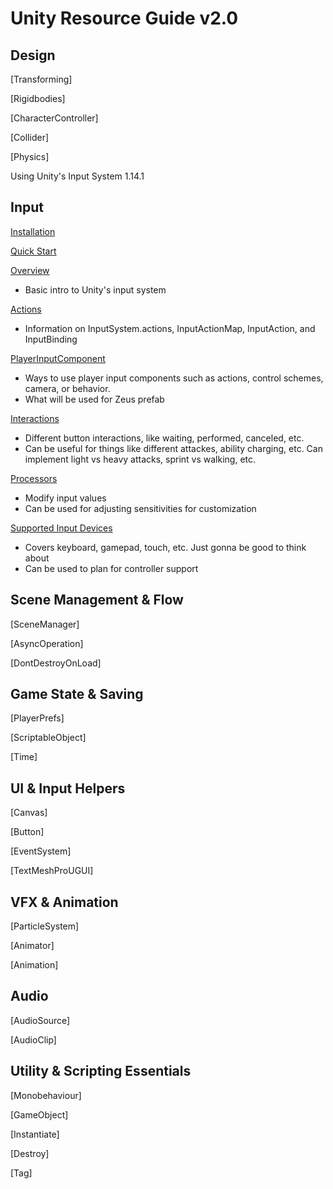 # Unity Resource Guide v2.0

## Design

[Transforming]

[Rigidbodies]

[CharacterController]

[Collider]

[Physics]

Using Unity's Input System 1.14.1

## Input
[Installation](https://docs.unity3d.com/Packages/com.unity.inputsystem@1.14/manual/Installation.html)

[Quick Start](https://docs.unity3d.com/Packages/com.unity.inputsystem@1.14/manual/QuickStartGuide.html)

[Overview](https://docs.unity3d.com/Packages/com.unity.inputsystem@1.14/manual/Concepts.html)
- Basic intro to Unity's input system

[Actions](https://docs.unity3d.com/Packages/com.unity.inputsystem@1.14/manual/Actions.html)
- Information on InputSystem.actions, InputActionMap, InputAction, and InputBinding

[PlayerInputComponent](https://docs.unity3d.com/Packages/com.unity.inputsystem@1.14/manual/PlayerInput.html)
- Ways to use player input components such as actions, control schemes, camera, or behavior.
- What will be used for Zeus prefab

[Interactions](https://docs.unity3d.com/Packages/com.unity.inputsystem@1.14/manual/Interactions.html)
- Different button interactions, like waiting, performed, canceled, etc.
- Can be useful for things like different attackes, ability charging, etc. Can implement light vs heavy attacks, sprint vs walking, etc.

[Processors](https://docs.unity3d.com/Packages/com.unity.inputsystem@1.14/manual/UsingProcessors.html)
- Modify input values
- Can be used for adjusting sensitivities for customization

[Supported Input Devices](https://docs.unity3d.com/Packages/com.unity.inputsystem@1.14/manual/SupportedDevices.html)
- Covers keyboard, gamepad, touch, etc. Just gonna be good to think about
- Can be used to plan for controller support

## Scene Management & Flow

[SceneManager]

[AsyncOperation]

[DontDestroyOnLoad]

## Game State & Saving

[PlayerPrefs]

[ScriptableObject]

[Time]

## UI & Input Helpers

[Canvas]

[Button]

[EventSystem]

[TextMeshProUGUI]

## VFX & Animation

[ParticleSystem]

[Animator]

[Animation]

## Audio

[AudioSource]

[AudioClip]

## Utility & Scripting Essentials

[Monobehaviour]

[GameObject]

[Instantiate]

[Destroy]

[Tag]

